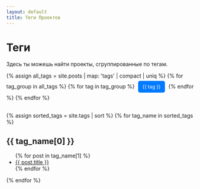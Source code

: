 ```yaml
---
layout: default
title: Теги Проектов
---
```


# Теги

Здесь ты можешь найти проекты, сгруппированные по тегам.

<div class="tag-list">
    {% assign all_tags = site.posts | map: 'tags' | compact | uniq %}
    {% for tag_group in all_tags %}
        {% for tag in tag_group %}
            <a href="#{{ tag | slugify }}" class="tag-button">{{ tag }}</a>
        {% endfor %}
    {% endfor %}
</div>

{% assign sorted_tags = site.tags | sort %}
{% for tag_name in sorted_tags %}
    <h2 id="{{ tag_name[0] | slugify }}">{{ tag_name[0] }}</h2>
    <ul>
        {% for post in tag_name[1] %}
            <li><a href="{{ site.baseurl }}{{ post.url }}">{{ post.title }}</a></li>
        {% endfor %}
    </ul>
{% endfor %}

<style>
    .tag-list {
        margin-bottom: 30px;
    }
    .tag-button {
        background-color: #007bff;
        color: white;
        padding: 8px 12px;
        border-radius: 5px;
        text-decoration: none;
        margin: 5px;
        display: inline-block;
        font-size: 0.9em;
    }
    .tag-button:hover {
        background-color: #0056b3;
    }
</style>

